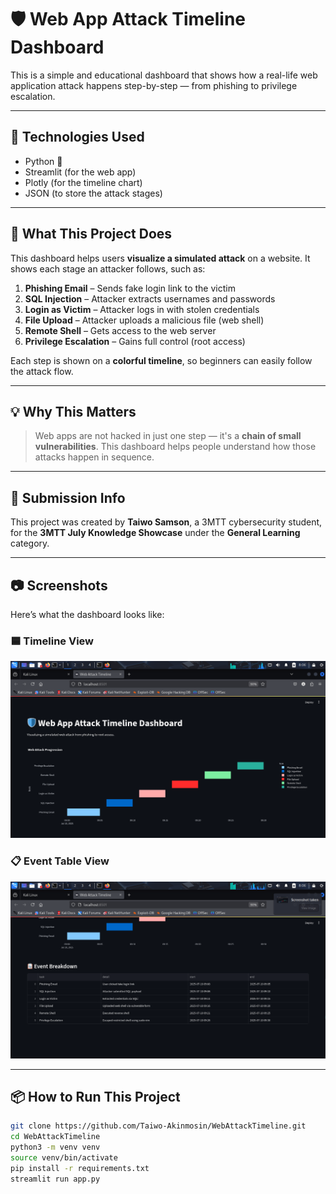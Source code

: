 # 🛡️ Web App Attack Timeline Dashboard

This is a simple and educational dashboard that shows how a real-life web application attack happens step-by-step — from phishing to privilege escalation.

---

## 🔧 Technologies Used

- Python 🐍  
- Streamlit (for the web app)  
- Plotly (for the timeline chart)  
- JSON (to store the attack stages)

---

## 📖 What This Project Does

This dashboard helps users **visualize a simulated attack** on a website. It shows each stage an attacker follows, such as:

1. **Phishing Email** – Sends fake login link to the victim  
2. **SQL Injection** – Attacker extracts usernames and passwords  
3. **Login as Victim** – Attacker logs in with stolen credentials  
4. **File Upload** – Attacker uploads a malicious file (web shell)  
5. **Remote Shell** – Gets access to the web server  
6. **Privilege Escalation** – Gains full control (root access)

Each step is shown on a **colorful timeline**, so beginners can easily follow the attack flow.

---

## 💡 Why This Matters

> Web apps are not hacked in just one step — it's a **chain of small vulnerabilities**. This dashboard helps people understand how those attacks happen in sequence.

---

## 🚀 Submission Info

This project was created by **Taiwo Samson**, a 3MTT cybersecurity student, for the **3MTT July Knowledge Showcase** under the **General Learning** category.

---

## 📷 Screenshots

Here’s what the dashboard looks like:

### 🟦 Timeline View
![Timeline](assets/Screenshot_2025-07-11_08_06_23.png)

### 📋 Event Table View
![Event Table](assets/Screenshot_2025-07-11_08_06_32.png)


---

## 📦 How to Run This Project

```bash
git clone https://github.com/Taiwo-Akinmosin/WebAttackTimeline.git
cd WebAttackTimeline
python3 -m venv venv
source venv/bin/activate
pip install -r requirements.txt
streamlit run app.py

